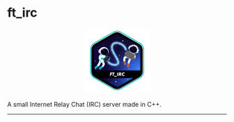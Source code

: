 # ft_irc

<p align="center">
  <img src="https://github.com/DiAraz/DiAraz/blob/main/42_badges/ft_irce.png"/>
</p>

A small Internet Relay Chat (IRC) server made in C++.

---
